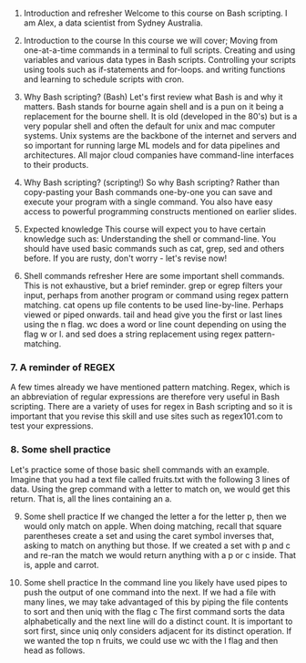 
1. Introduction and refresher
Welcome to this course on Bash scripting. I am Alex, a data scientist from Sydney Australia.

2. Introduction to the course
In this course we will cover; Moving from one-at-a-time commands in a terminal to full scripts. Creating and using variables and various data types in Bash scripts. Controlling your scripts using tools such as if-statements and for-loops. and writing functions and learning to schedule scripts with cron.

3. Why Bash scripting? (Bash)
Let's first review what Bash is and why it matters. Bash stands for bourne again shell and is a pun on it being a replacement for the bourne shell. It is old (developed in the 80's) but is a very popular shell and often the default for unix and mac computer systems. Unix systems are the backbone of the internet and servers and so important for running large ML models and for data pipelines and architectures. All major cloud companies have command-line interfaces to their products.

4. Why Bash scripting? (scripting!)
So why Bash scripting? Rather than copy-pasting your Bash commands one-by-one you can save and execute your program with a single command. You also have easy access to powerful programming constructs mentioned on earlier slides.

5. Expected knowledge
This course will expect you to have certain knowledge such as: Understanding the shell or command-line. You should have used basic commands such as cat, grep, sed and others before. If you are rusty, don't worry - let's revise now!

6. Shell commands refresher
Here are some important shell commands. This is not exhaustive, but a brief reminder. grep or egrep filters your input, perhaps from another program or command using regex pattern matching. cat opens up file contents to be used line-by-line. Perhaps viewed or piped onwards. tail and head give you the first or last lines using the n flag. wc does a word or line count depending on using the flag w or l. and sed does a string replacement using regex pattern-matching.

### 7. A reminder of REGEX
A few times already we have mentioned pattern matching. Regex, which is an abbreviation of regular expressions are therefore very useful in Bash scripting. There are a variety of uses for regex in Bash scripting and so it is important that you revise this skill and use sites such as regex101.com to test your expressions.

### 8. Some shell practice
Let's practice some of those basic shell commands with an example. Imagine that you had a text file called fruits.txt with the following 3 lines of data. Using the grep command with a letter to match on, we would get this return. That is, all the lines containing an a.

9. Some shell practice
If we changed the letter a for the letter p, then we would only match on apple. When doing matching, recall that square parentheses create a set and using the caret symbol inverses that, asking to match on anything but those. If we created a set with p and c and re-ran the match we would return anything with a p or c inside. That is, apple and carrot.

10. Some shell practice
In the command line you likely have used pipes to push the output of one command into the next. If we had a file with many lines, we may take advantaged of this by piping the file contents to sort and then uniq with the flag c The first command sorts the data alphabetically and the next line will do a distinct count. It is important to sort first, since uniq only considers adjacent for its distinct operation. If we wanted the top n fruits, we could use wc with the l flag and then head as follows.

